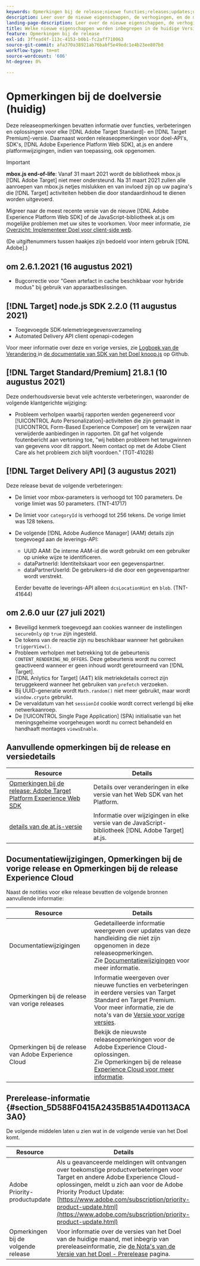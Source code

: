 ```yaml
---
keywords: Opmerkingen bij de release;nieuwe functies;releases;updates;update;release;verbetering;verbeteringen;correcties;foutoplossingen;updates
description: Leer over de nieuwe eigenschappen, de verhogingen, en de moeilijke situaties inbegrepen in de huidige versie van  [!DNL Adobe Target], met inbegrip van SDKs, APIs, en bibliotheken JavaScript.
landing-page-description: Leer over de nieuwe eigenschappen, de verhogingen, en de moeilijke situaties inbegrepen in de huidige versie van  [!DNL Adobe Target].
title: Welke nieuwe eigenschappen worden inbegrepen in de huidige Versie?
feature: Opmerkingen bij de release
exl-id: 3ffead4f-113c-4153-b0b1-fc2aff710063
source-git-commit: afa370a38921ab76babf5e49edc1e4b23ee807b0
workflow-type: tm+mt
source-wordcount: '686'
ht-degree: 0%

---
```


# Opmerkingen bij de doelversie (huidig)

Deze releaseopmerkingen bevatten informatie over functies, verbeteringen en oplossingen voor elke [!DNL Adobe Target Standard]- en [!DNL Target Premium]-versie. Daarnaast worden releaseopmerkingen voor doel-API&#39;s, SDK&#39;s, [!DNL Adobe Experience Platform Web SDK], at.js en andere platformwijzigingen, indien van toepassing, ook opgenomen.

>[!IMPORTANT]
>
>**mbox.js end-of-life**: Vanaf 31 maart 2021 wordt de bibliotheek mbox.js  [!DNL Adobe Target] niet meer ondersteund. Na 31 maart 2021 zullen alle aanroepen van mbox.js netjes mislukken en van invloed zijn op uw pagina&#39;s die [!DNL Target] activiteiten hebben die door standaardinhoud te dienen worden uitgevoerd.
>
>Migreer naar de meest recente versie van de nieuwe [!DNL Adobe Experience Platform Web SDK] of de JavaScript-bibliotheek at.js om mogelijke problemen met uw sites te voorkomen. Voor meer informatie, zie [Overzicht: Implementeer Doel voor client-side web](/help/c-implementing-target/c-implementing-target-for-client-side-web/implement-target-for-client-side-web.md).

(De uitgiftenummers tussen haakjes zijn bedoeld voor intern gebruik [!DNL Adobe].)

## om 2.6.1.2021 (16 augustus 2021)

* Bugcorrectie voor &quot;Geen artefact in cache beschikbaar voor hybride modus&quot; bij gebruik van apparaatbeslissingen.

## [!DNL Target] node.js SDK 2.2.0 (11 augustus 2021)

* Toegevoegde SDK-telemetriegegevensverzameling
* Automated Delivery API client openapi-codegen

Voor meer informatie over deze en vorige versies, zie [Logboek van de Verandering ](https://github.com/adobe/target-nodejs-sdk/blob/main/CHANGELOG.md) in [de documentatie van SDK van het Doel knoop.js](https://github.com/adobe/target-nodejs-sdk) op Github.

## [!DNL Target Standard/Premium] 21.8.1 (10 augustus 2021)

Deze onderhoudsversie bevat vele achterste verbeteringen, waaronder de volgende klantgerichte wijziging:

* Probleem verholpen waarbij rapporten werden gegenereerd voor [!UICONTROL Auto Personalization]-activiteiten die zijn gemaakt in [!UICONTROL Form-Based Experience Composer] om te verwijzen naar verwijderde aanbiedingen in rapporten. Dit gaf het volgende foutenbericht aan vertoning toe, &quot;wij hebben probleem het terugwinnen van gegevens voor dit rapport. Neem contact op met de Adobe Client Care als het probleem zich blijft voordoen.&quot; (TGT-41028)

## [!DNL Target Delivery API] (3 augustus 2021)

Deze release bevat de volgende verbeteringen:

* De limiet voor mbox-parameters is verhoogd tot 100 parameters. De vorige limiet was 50 parameters. (TNT-41717)
* De limiet voor `categoryId` is verhoogd tot 256 tekens. De vorige limiet was 128 tekens.
* De volgende [!DNL Adobe Audience Manager] (AAM) details zijn toegevoegd aan de leverings-API:

   * UUID AAM: De interne AAM-id die wordt gebruikt om een gebruiker op unieke wijze te identificeren.
   * dataPartnerId: Identiteitskaart voor een gegevenspartner.
   * dataPartnerUserId: De gebruikers-id die door een gegevenspartner wordt verstrekt.

   Eerder bevatte de leverings-API alleen `dcsLocationHint` en `blob`. (TNT-41644)

## om 2.6.0 uur (27 juli 2021)

* Beveiligd kenmerk toegevoegd aan cookies wanneer de instellingen `secureOnly` op `true` zijn ingesteld.
* De tokens van de reactie zijn nu beschikbaar wanneer het gebruiken `triggerView()`.
* Probleem verholpen met betrekking tot de gebeurtenis `CONTENT_RENDERING_NO_OFFERS`. Deze gebeurtenis wordt nu correct geactiveerd wanneer er geen inhoud wordt geretourneerd van [!DNL Target].
* [!DNL Anlytics for Target] (A4T) klik metriekdetails correct zijn teruggekeerd wanneer het gebruiken van  `prefetch` verzoeken.
* Bij UUID-generatie wordt `Math.random()` niet meer gebruikt, maar wordt `window.crypto` gebruikt.
* De vervaldatum van het `sessionId` cookie wordt correct verlengd bij elke netwerkaanroep.
* De [!UICONTROL Single Page Application] (SPA) initialisatie van het meningsgeheime voorgeheugen wordt nu correct behandeld en handhaaft montages `viewsEnable`.

## Aanvullende opmerkingen bij de release en versiedetails

| Resource | Details |
|--- |--- |
| [Opmerkingen bij de release: Adobe Target Platform Experience Web SDK](https://experienceleague.adobe.com/docs/experience-platform/edge/release-notes.html?lang=en) | Details over veranderingen in elke versie van het Web SDK van het Platform. |
| [details van de at.js-versie](/help/c-implementing-target/c-implementing-target-for-client-side-web/target-atjs-versions.md) | Informatie over wijzigingen in elke versie van de JavaScript-bibliotheek [!DNL Adobe Target] at.js. |

## Documentatiewijzigingen, Opmerkingen bij de vorige release en Opmerkingen bij de release Experience Cloud

Naast de notities voor elke release bevatten de volgende bronnen aanvullende informatie:

| Resource | Details |
|--- |--- |
| Documentatiewijzigingen | Gedetailleerde informatie weergeven over updates van deze handleiding die niet zijn opgenomen in deze releaseopmerkingen.<br>Zie  [Documentatiewijzigingen](/help/r-release-notes/doc-change.md#reference_366123CF00994BACBBF9BBDF2C4D840C) voor meer informatie. |
| Opmerkingen bij de release van vorige releases | Informatie weergeven over nieuwe functies en verbeteringen in eerdere versies van Target Standard en Target Premium.<br>Voor meer informatie, zie de nota&#39;s van de  [Versie voor vorige versies](/help/r-release-notes/release-notes-for-previous-releases.md). |
| Opmerkingen bij de release van Adobe Experience Cloud | Bekijk de nieuwste releaseopmerkingen voor de Adobe Experience Cloud-oplossingen.<br>Zie Opmerkingen bij de release  [Experience Cloud voor meer informatie](https://experienceleague.adobe.com/docs/release-notes/experience-cloud/current.html). |

## Prerelease-informatie {#section_5D588F0415A2435B851A4D0113ACA3A0}

De volgende middelen laten u zien wat in de volgende versie van het Doel komt.

| Resource | Details |
|--- |--- |
| Adobe Priority-productupdate | Als u geavanceerde meldingen wilt ontvangen over toekomstige productverbeteringen voor Target en andere Adobe Experience Cloud-oplossingen, meldt u zich aan voor de Adobe Priority Product Update:<br>[https://www.adobe.com/subscription/priority-product-update.html](https://www.adobe.com/subscription/priority-product-update.html) |
| Opmerkingen bij de volgende release | Voor informatie over de versies van het Doel van de huidige maand, met inbegrip van prereleaseinformatie, zie [de Nota&#39;s van de Versie van het Doel - Prerelease](/help/r-release-notes/target-release-notes.md) pagina. |
